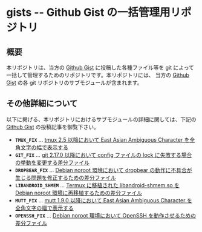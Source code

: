 # gists -- Github Gist の一括管理用リポジトリ

## 概要

本リポジトリは、当方の [Github Gist][GIST] に投稿した各種ファイル等を git によって一括して管理するためのリポジトリです。本リポジトリには、 当方の [Github Gist][GIST] の各 git リポジトリのサブモジュールが含まれます。

## その他詳細について

以下に掲げる、本リポジトリにおけるサブモジュールの詳細に関しては、下記の [Github Gist][GIST] の投稿記事を御覧下さい。

- **```TMUX_FIX```** … [tmux 2.5 以降において East Asian Ambiguous Character を全角文字の幅で表示する][TMUX]
- **```GIT_FIX```** … [git 2.17.0 以降において config ファイルの lock に失敗する場合の挙動を変更する差分ファイル][GIT_]
- **```DROPBEAR_FIX```** … [Debian noroot 環境において dropbear の動作に不具合が生じる問題を修正するための差分ファイル][DROP]
- **```LIBANDROID_SHMEM```** … [Termux に移植された libandroid-shmem.so を Debian noroot 環境に再移植するための差分ファイル][SHM_]
- **```MUTT_FIX```** … [mutt 1.9.0 以降において East Asian Ambiguous Character を全角文字の幅で表示する][MUTT]
- **```OPENSSH_FIX```** … [Debian noroot 環境において OpenSSH を動作させるための差分ファイル][OSSH]

<!-- 外部リンク一覧 -->

[GIST]:https://gist.github.com/z80oolong/
[TMUX]:https://gist.github.com/z80oolong/e65baf0d590f62fab8f4f7c358cbcc34
[GIT_]:https://gist.github.com/z80oolong/d33892b66257242b347211c944de78c8
[DROP]:https://gist.github.com/z80oolong/3e353bd8f0b44f415880d047b4dad4af
[SHM_]:https://gist.github.com/z80oolong/247dbbb0a7d83a1dea98de2939327432
[MUTT]:https://gist.github.com/z80oolong/606a36ba7d1b456e60b30db17fdc8c54
[OSSH]:https://gist.github.com/z80oolong/20d389ca32ecb16be83360918213524c
